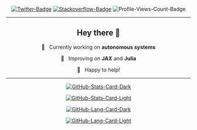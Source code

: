 <div align="center">
<p><a href="https://twitter.com/marcus_or_so"><img src="https://img.shields.io/badge/-@marcus_or_so-555555?style=for-the-badge&amp;logo=x&amp;logoColor=white" alt="Twitter-Badge"></a> <a href="https://stackoverflow.com/users/11304860/mk2112"><img src="https://img.shields.io/badge/-MK2112-555555?style=for-the-badge&amp;logo=Stackoverflow&amp;logoColor=white" alt="Stackoverflow-Badge"></a> <img src="https://komarev.com/ghpvc/?username=MK2112&amp;style=for-the-badge" alt="Profile-Views-Count-Badge"></p>
<hr>
<h2>Hey there 👋</h2>
<p align="center">
<p>🔭   Currently working on <b>autonomous systems</b></p>
<p>🌱   Improving on <b>JAX</b> and <b>Julia</b></p>
<p>💬   Happy to help!</p>
</p>
<hr>
<p><a href="https://github.com/MK2112/MK2112#gh-dark-mode-only"><img src="https://github-readme-stats.vercel.app/api?username=MK2112&amp;show_icons=true&amp;hide_border=true&amp;include_all_commits=true&amp;card_width=600&amp;custom_title=GitHub%20Open%20Source%20Stats&amp;title_color=3B7EBF&amp;text_color=FFF&amp;icon_color=3B7EBF&amp;hide=contribs&amp;show=reviews,prs_merged,prs_merged_percentage&amp;theme=transparent#gh-dark-mode-only" alt="GitHub-Stats-Card-Dark"></a></p>
<p><a href="https://github.com/MK2112/MK2112#gh-light-mode-only"><img src="https://github-readme-stats.vercel.app/api?username=MK2112&amp;show_icons=true&amp;hide_border=true&amp;include_all_commits=true&amp;card_width=600&amp;custom_title=GitHub%20Open%20Source%20Stats&amp;title_color=3B7EBF&amp;text_color=474A4E&amp;icon_color=3B7EBF&amp;hide=contribs&amp;show=reviews,prs_merged,prs_merged_percentage&amp;theme=transparent#gh-light-mode-only" alt="GitHub-Stats-Card-Light"></a></p>
<p><a href="https://github.com/MK2112/MK2112#gh-dark-mode-only"><img src="https://github-readme-stats.vercel.app/api/top-langs/?username=MK2112&amp;layout=compact&amp;hide_border=true&amp;card_width=600&amp;custom_title=GitHub%20Open%20Source%20Stats&amp;title_color=3B7EBF&amp;text_color=FFF&amp;icon_color=3B7EBF&amp;theme=transparent#gh-dark-mode-only" alt="GitHub-Lang-Card-Dark"></a></p>
<p><a href="https://github.com/MK2112/MK2112#gh-light-mode-only"><img src="https://github-readme-stats.vercel.app/api/top-langs/?username=MK2112&amp;layout=compact&amp;hide_border=true&amp;card_width=600&amp;custom_title=GitHub%20Open%20Source%20Stats&amp;title_color=3B7EBF&amp;text_color=474A4E&amp;icon_color=3B7EBF&amp;theme=transparent#gh-light-mode-only" alt="GitHub-Lang-Card-Light"></a></p>
  </div>